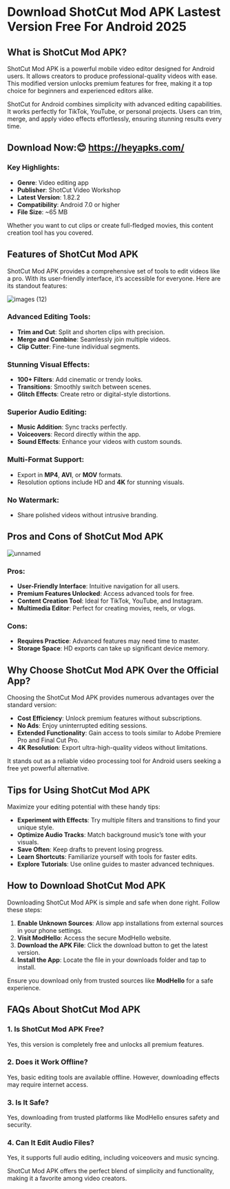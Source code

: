 #  Download ShotCut Mod APK Lastest Version Free For Android 2025

## What is ShotCut Mod APK?
ShotCut Mod APK is a powerful mobile video editor designed for Android users. It allows creators to produce professional-quality videos with ease. This modified version unlocks premium features for free, making it a top choice for beginners and experienced editors alike.

ShotCut for Android combines simplicity with advanced editing capabilities. It works perfectly for TikTok, YouTube, or personal projects. Users can trim, merge, and apply video effects effortlessly, ensuring stunning results every time.

## Download Now:😊 https://heyapks.com/

### Key Highlights:
- **Genre**: Video editing app
- **Publisher**: ShotCut Video Workshop
- **Latest Version**: 1.82.2
- **Compatibility**: Android 7.0 or higher
- **File Size**: ~65 MB

Whether you want to cut clips or create full-fledged movies, this content creation tool has you covered.

## Features of ShotCut Mod APK
ShotCut Mod APK provides a comprehensive set of tools to edit videos like a pro. With its user-friendly interface, it’s accessible for everyone. Here are its standout features:

![images (12)](https://github.com/user-attachments/assets/b40470df-4a41-42eb-aaa4-d2e0f3d86f5b)


### Advanced Editing Tools:
- **Trim and Cut**: Split and shorten clips with precision.
- **Merge and Combine**: Seamlessly join multiple videos.
- **Clip Cutter**: Fine-tune individual segments.

### Stunning Visual Effects:
- **100+ Filters**: Add cinematic or trendy looks.
- **Transitions**: Smoothly switch between scenes.
- **Glitch Effects**: Create retro or digital-style distortions.

### Superior Audio Editing:
- **Music Addition**: Sync tracks perfectly.
- **Voiceovers**: Record directly within the app.
- **Sound Effects**: Enhance your videos with custom sounds.

### Multi-Format Support:
- Export in **MP4**, **AVI**, or **MOV** formats.
- Resolution options include HD and **4K** for stunning visuals.

### No Watermark:
- Share polished videos without intrusive branding.

## Pros and Cons of ShotCut Mod APK

![unnamed](https://github.com/user-attachments/assets/c5febede-0e3a-461f-a731-3c436862c338)


### Pros:
- **User-Friendly Interface**: Intuitive navigation for all users.
- **Premium Features Unlocked**: Access advanced tools for free.
- **Content Creation Tool**: Ideal for TikTok, YouTube, and Instagram.
- **Multimedia Editor**: Perfect for creating movies, reels, or vlogs.

### Cons:
- **Requires Practice**: Advanced features may need time to master.
- **Storage Space**: HD exports can take up significant device memory.

## Why Choose ShotCut Mod APK Over the Official App?
Choosing the ShotCut Mod APK provides numerous advantages over the standard version:

- **Cost Efficiency**: Unlock premium features without subscriptions.
- **No Ads**: Enjoy uninterrupted editing sessions.
- **Extended Functionality**: Gain access to tools similar to Adobe Premiere Pro and Final Cut Pro.
- **4K Resolution**: Export ultra-high-quality videos without limitations.

It stands out as a reliable video processing tool for Android users seeking a free yet powerful alternative.

## Tips for Using ShotCut Mod APK
Maximize your editing potential with these handy tips:

- **Experiment with Effects**: Try multiple filters and transitions to find your unique style.
- **Optimize Audio Tracks**: Match background music’s tone with your visuals.
- **Save Often**: Keep drafts to prevent losing progress.
- **Learn Shortcuts**: Familiarize yourself with tools for faster edits.
- **Explore Tutorials**: Use online guides to master advanced techniques.

## How to Download ShotCut Mod APK
Downloading ShotCut Mod APK is simple and safe when done right. Follow these steps:

1. **Enable Unknown Sources**: Allow app installations from external sources in your phone settings.
2. **Visit ModHello**: Access the secure ModHello website.
3. **Download the APK File**: Click the download button to get the latest version.
4. **Install the App**: Locate the file in your downloads folder and tap to install.

Ensure you download only from trusted sources like **ModHello** for a safe experience.

## FAQs About ShotCut Mod APK

### 1. **Is ShotCut Mod APK Free?**
Yes, this version is completely free and unlocks all premium features.

### 2. **Does it Work Offline?**
Yes, basic editing tools are available offline. However, downloading effects may require internet access.

### 3. **Is It Safe?**
Yes, downloading from trusted platforms like ModHello ensures safety and security.

### 4. **Can It Edit Audio Files?**
Yes, it supports full audio editing, including voiceovers and music syncing.

ShotCut Mod APK offers the perfect blend of simplicity and functionality, making it a favorite among video creators.

